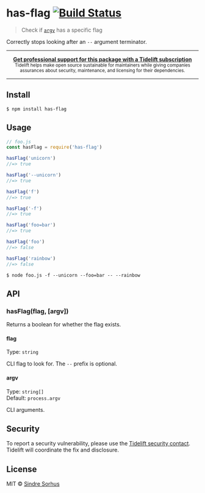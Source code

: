 # has-flag [![Build Status](https://travis-ci.org/sindresorhus/has-flag.svg?branch=master)](https://travis-ci.org/sindresorhus/has-flag)

> Check if [`argv`](https://nodejs.org/docs/latest/api/process.html#process_process_argv) has a specific flag

Correctly stops looking after an `--` argument terminator.

---

<div align="center">
	<b>
		<a href="https://tidelift.com/subscription/pkg/npm-has-flag?utm_source=npm-has-flag&utm_medium=referral&utm_campaign=readme">Get professional support for this package with a Tidelift subscription</a>
	</b>
	<br>
	<sub>
		Tidelift helps make open source sustainable for maintainers while giving companies<br>assurances about security, maintenance, and licensing for their dependencies.
	</sub>
</div>

---

## Install

```
$ npm install has-flag
```

## Usage

```js
// foo.js
const hasFlag = require('has-flag')

hasFlag('unicorn')
//=> true

hasFlag('--unicorn')
//=> true

hasFlag('f')
//=> true

hasFlag('-f')
//=> true

hasFlag('foo=bar')
//=> true

hasFlag('foo')
//=> false

hasFlag('rainbow')
//=> false
```

```
$ node foo.js -f --unicorn --foo=bar -- --rainbow
```

## API

### hasFlag(flag, [argv])

Returns a boolean for whether the flag exists.

#### flag

Type: `string`

CLI flag to look for. The `--` prefix is optional.

#### argv

Type: `string[]`<br>
Default: `process.argv`

CLI arguments.

## Security

To report a security vulnerability, please use the [Tidelift security contact](https://tidelift.com/security). Tidelift will coordinate the fix and disclosure.

## License

MIT © [Sindre Sorhus](https://sindresorhus.com)
